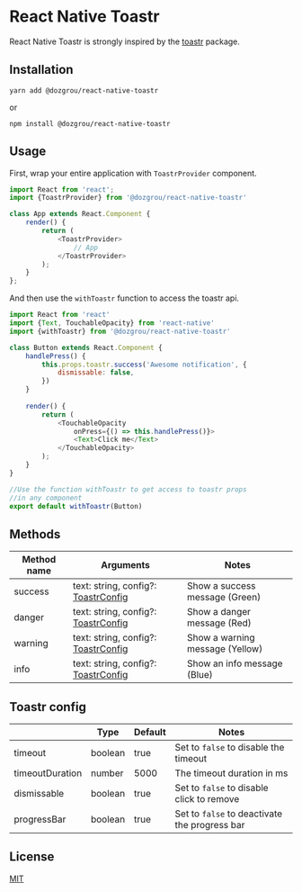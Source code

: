 # React Native Toastr

React Native Toastr is strongly inspired by the [toastr](https://github.com/CodeSeven/toastr) package.

## Installation

```
yarn add @dozgrou/react-native-toastr
```
or
```
npm install @dozgrou/react-native-toastr
```

## Usage

First, wrap your entire application with `ToastrProvider` component.

```js
import React from 'react';
import {ToastrProvider} from '@dozgrou/react-native-toastr'

class App extends React.Component {
    render() {
        return (
            <ToastrProvider>
                // App
            </ToastrProvider>
        );
    }
};
```

And then use the `withToastr` function to access the toastr api.

```js
import React from 'react'
import {Text, TouchableOpacity} from 'react-native'
import {withToastr} from '@dozgrou/react-native-toastr'

class Button extends React.Component {
    handlePress() {
        this.props.toastr.success('Awesome notification', {
            dismissable: false,
        })
    }
	
    render() {
        return (
            <TouchableOpacity
                onPress={() => this.handlePress()}>
                <Text>Click me</Text>
            </TouchableOpacity>
        );
    }
}

//Use the function withToastr to get access to toastr props
//in any component
export default withToastr(Button)
```
## Methods

| Method name   | Arguments                                             | Notes                             |
|---------------|-------------------------------------------------------|-----------------------------------|
|success        | text: string, config?: [ToastrConfig](#toastr-config) | Show a success message (Green)    |
|danger         | text: string, config?: [ToastrConfig](#toastr-config) | Show a danger message (Red)       |
|warning        | text: string, config?: [ToastrConfig](#toastr-config) | Show a warning message (Yellow)   |
|info           | text: string, config?: [ToastrConfig](#toastr-config) | Show an info message (Blue)       |


## Toastr config
|                   | Type      | Default   | Notes                                         |
|-------------------|-----------|-----------|-----------------------------------------------|
| timeout           | boolean   | true      | Set to `false` to disable the timeout         |
| timeoutDuration   | number    | 5000      | The timeout duration in ms                    |
| dismissable       | boolean   | true      | Set to `false` to disable click to remove     |
| progressBar       | boolean   | true      | Set to `false` to deactivate the progress bar |


## License
[MIT](license.md)
